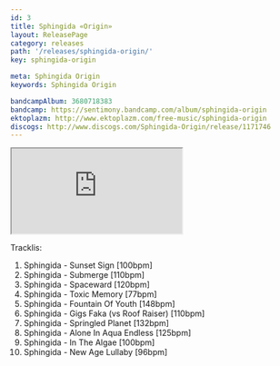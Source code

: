 ```yaml
---
id: 3
title: Sphingida «Origin»
layout: ReleasePage
category: releases
path: '/releases/sphingida-origin/'
key: sphingida-origin

meta: Sphingida Origin
keywords: Sphingida Origin

bandcampAlbum: 3680718383
bandcamp: https://sentimony.bandcamp.com/album/sphingida-origin
ektoplazm: http://www.ektoplazm.com/free-music/sphingida-origin
discogs: http://www.discogs.com/Sphingida-Origin/release/1171746
---
```


<div class='youtube__wrapper'>
    <iframe class='youtube__iframe' src='https://www.youtube.com/embed/videoseries?list=PLp2GaPnw5O3OxCOTqW6opBhhXWwftxrFL' allowfullscreen></iframe>
</div>

Tracklis:

01. Sphingida - Sunset Sign [100bpm]
02. Sphingida - Submerge [110bpm]
03. Sphingida - Spaceward [120bpm]
04. Sphingida - Toxic Memory [77bpm]
05. Sphingida - Fountain Of Youth [148bpm]
06. Sphingida - Gigs Faka (vs Roof Raiser) [110bpm]
07. Sphingida - Springled Planet [132bpm]
08. Sphingida - Alone In Aqua Endless [125bpm]
09. Sphingida - In The Algae [100bpm]
10. Sphingida - New Age Lullaby [96bpm]
